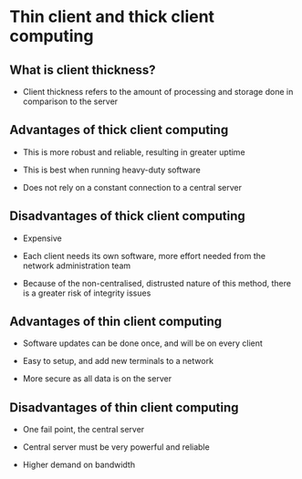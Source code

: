 # Thin client and thick client computing

## What is client thickness?

- Client thickness refers to the amount of processing and storage done in comparison to the server

## Advantages of thick client computing

- This is more robust and reliable, resulting in greater uptime

- This is best when running heavy-duty software

- Does not rely on a constant connection to a central server

## Disadvantages of thick client computing

- Expensive

- Each client needs its own software, more effort needed from the network administration team

- Because of the non-centralised, distrusted nature of this method, there is a greater risk of integrity issues

## Advantages of thin client computing 

- Software updates can be done once, and will be on every client

- Easy to setup, and add new terminals to a network

- More secure as all data is on the server

## Disadvantages of thin client computing

- One fail point, the central server

- Central server must be very powerful and reliable

- Higher demand on bandwidth
